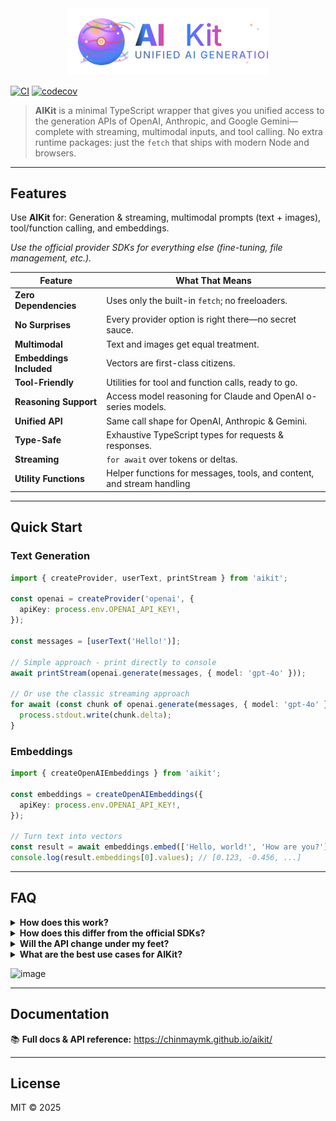 <div align="center">
  <img src="logo.svg" alt="AIKit Logo" width="320"/>
</div>

[![CI](https://github.com/chinmaymk/aikit/actions/workflows/ci.yml/badge.svg)](https://github.com/chinmaymk/aikit/actions/workflows/ci.yml)
[![codecov](https://codecov.io/gh/chinmaymk/aikit/branch/main/graph/badge.svg)](https://codecov.io/gh/chinmaymk/aikit)

> **AIKit** is a minimal TypeScript wrapper that gives you unified access to the generation APIs of OpenAI, Anthropic, and Google Gemini—complete with streaming, multimodal inputs, and tool calling. No extra runtime packages: just the `fetch` that ships with modern Node and browsers.

---

## Features

Use **AIKit** for: Generation & streaming, multimodal prompts (text + images), tool/function calling, and embeddings.

_Use the official provider SDKs for everything else (fine-tuning, file management, etc.)._

| Feature                 | What That Means                                                        |
| ----------------------- | ---------------------------------------------------------------------- |
| **Zero Dependencies**   | Uses only the built-in `fetch`; no freeloaders.                        |
| **No Surprises**        | Every provider option is right there—no secret sauce.                  |
| **Multimodal**          | Text and images get equal treatment.                                   |
| **Embeddings Included** | Vectors are first-class citizens.                                      |
| **Tool-Friendly**       | Utilities for tool and function calls, ready to go.                    |
| **Reasoning Support**   | Access model reasoning for Claude and OpenAI o-series models.          |
| **Unified API**         | Same call shape for OpenAI, Anthropic & Gemini.                        |
| **Type-Safe**           | Exhaustive TypeScript types for requests & responses.                  |
| **Streaming**           | `for await` over tokens or deltas.                                     |
| **Utility Functions**   | Helper functions for messages, tools, and content, and stream handling |

---

## Quick Start

### Text Generation

```ts
import { createProvider, userText, printStream } from 'aikit';

const openai = createProvider('openai', {
  apiKey: process.env.OPENAI_API_KEY!,
});

const messages = [userText('Hello!')];

// Simple approach - print directly to console
await printStream(openai.generate(messages, { model: 'gpt-4o' }));

// Or use the classic streaming approach
for await (const chunk of openai.generate(messages, { model: 'gpt-4o' })) {
  process.stdout.write(chunk.delta);
}
```

### Embeddings

```ts
import { createOpenAIEmbeddings } from 'aikit';

const embeddings = createOpenAIEmbeddings({
  apiKey: process.env.OPENAI_API_KEY!,
});

// Turn text into vectors
const result = await embeddings.embed(['Hello, world!', 'How are you?']);
console.log(result.embeddings[0].values); // [0.123, -0.456, ...]
```

---

## FAQ

<details>
<summary><strong>How does this work?</strong></summary>

AIKit directly calls apis of underlying llm providers, and maps responses to a unified result stream and consistent types.

</details>

<details>
<summary><strong>How does this differ from the official SDKs?</strong></summary>

AIKit focuses only on **generation** features across providers. That narrow focus lets us ship a smaller,
unified API surface. If you need file uploads, fine-tuning, vector stores, etc., use the vendor SDK.

</details>

<details>
<summary><strong>Will the API change under my feet?</strong></summary>

Vendor generation endpoints rarely break. When they occasionally do, we publish a new **major** AIKit version right away so you can upgrade with minimal fuss. We follow semantic versioning and document any change in the changelog.

</details>

<details>
<summary><strong>What are the best use cases for AIKit?</strong></summary>

When you want streaming, multimodal inputs, consistent typings across providers, tool calls, environment-agnostic execution, or when you're simply interested in the generative features of large models, AIKit makes it easy—all in just a few lines.

</details>

![image](https://github.com/user-attachments/assets/f9f94bb6-5911-4ecf-89d7-4a9f19101bf4)

---

## Documentation

📚 **Full docs & API reference:** https://chinmaymk.github.io/aikit/

---

## License

MIT © 2025
